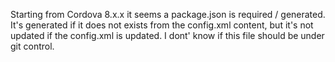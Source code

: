 Starting from Cordova 8.x.x it seems a package.json is required / generated. 
It's generated if it does not exists from the config.xml content, but it's not updated if the config.xml is updated. 
I dont' know if this file should be under git control.
